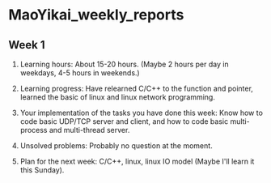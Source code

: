 # MaoYikai_weekly_reports
## Week 1
1. Learning hours: About 15-20 hours. (Maybe 2 hours per day in weekdays, 4-5 hours in weekends.)

2. Learning progress: Have relearned C/C++ to the function and pointer, learned the basic of linux and linux network programming.

3. Your implementation of the tasks you have done this week: Know how to code basic UDP/TCP server and client, and how to code basic multi-process and multi-thread        server.

4. Unsolved problems: Probably no question at the moment.

5. Plan for the next week: C/C++, linux, linux IO model (Maybe I'll learn it this Sunday).
